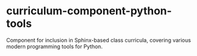 curriculum-component-python-tools
=================================

Component for inclusion in Sphinx-based class curricula, covering various modern programming tools for Python.
